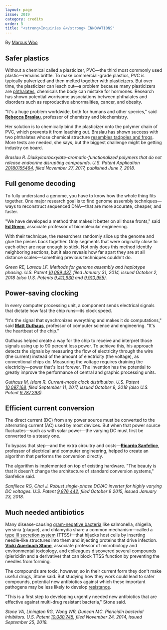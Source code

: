 ```yaml
---
layout: page
issue: 2019
category: credits
order: 5
title: "<strong>Inquiries &</strong> INNOVATIONS"
---
```


By [Marcus Woo](https://about.me/marcus_woo)

## Safer plastics ##

Without a chemical called a plasticizer, PVC—the third most commonly used plastic—remains brittle. To make commercial-grade plastics, PVC is typically pulverized and then melted together with plasticizers. But over time, the plasticizer can leach out—a problem because many plasticizers are [phthalates](https://toxtown.nlm.nih.gov/chemicals-and-contaminants/phthalates), chemicals the body can mistake for hormones. Research has shown potential worrisome associations between phthalates and disorders such as reproductive abnormalities, cancer, and obesity.

"It's a huge problem worldwide, both for humans and other species," said [**Rebecca Braslau**](http://braslau.chemistry.ucsc.edu/professor-braslau.html), professor of chemistry and biochemistry.

Her solution is to chemically bind the plasticizer onto the polymer chain of PVC, which prevents it from leaching out. Braslau has shown success with two phthalates whose chemical structure [resembles tadpoles and frogs](https://onlinelibrary.wiley.com/toc/10990518/2018/56/21). More tests are needed, she says, but the biggest challenge might be getting industry on board.

*Braslau R. Dialkylcarboxylate-aromatic-functionalized polymers that do not release endocrine disrupting compounds. U.S. Patent Application [20180155464](https://www.freshpatents.com/-dt20180607ptan20180155464.php), filed November 27, 2017, published June 7, 2018.*

## Full genome decoding ##

To fully understand a genome, you have to know how the whole thing fits together. One major research goal is to find genome assembly techniques—ways to reconstruct sequenced DNA—that are more accurate, cheaper, and faster.

"We have developed a method that makes it better on all those fronts," said [**Ed Green**](https://www.soe.ucsc.edu/people/ed), associate professor of biomolecular engineering.

With their technique, the researchers randomly slice up the genome and glue the pieces back together. Only segments that were originally close to each other are near enough to stick. Not only does this method identify neighboring sections, but it also reveals how far apart they are at all distance scales—something previous techniques couldn't do.

*Green RE, Lareau LF. Methods for genome assembly and haplotype phasing. U.S. Patent [10,089,437](https://patents.google.com/patent/US10089437B2/en?oq=10%2c089%2c437), filed January 31, 2014, issued October 2, 2018 (also U.S. Patents [9,411,930](https://patents.google.com/patent/US9411930B2/en?oq=9%2c411%2c930) and [9,910,955](https://patents.google.com/patent/US9910955B2/en?oq=9%2c910%2c955)).*

## Power-saving clocking ##

In every computer processing unit, a component sends electrical signals that dictate how fast the chip runs—its clock speed.

"It's the signal that synchronizes everything and makes it do computations," said [**Matt Guthaus**](https://www.soe.ucsc.edu/people/mrg), professor of computer science and engineering. "It's the heartbeat of the chip."

Guthaus helped create a way for the chip to receive and interpret those signals using up to 90 percent less power. To achieve this, his approach detects the signals by measuring the flow of electricity through the wire (the current) instead of the amount of electricity (the voltage), as conventional chips do. Measuring the voltage requires draining the electricity—power that's lost forever. The invention has the potential to greatly improve the performance of central and graphic processing units.

*Guthaus M, Islam R. Current-mode clock distribution. U.S. Patent [10,097,168](https://patents.google.com/patent/US10097168B2/en?oq=10%2c097%2c168+), filed September 11, 2017, issued October 9, 2018 (also U.S. Patent [9,787,293](https://patents.google.com/patent/US9787293B2/en)).*

## Efficient current conversion ##

The direct current (DC) from any power source must be converted to the alternating current (AC) used by most devices. But when that power source fluctuates—such as with solar power—the varying DC must first be converted to a steady one.

To bypass that step—and the extra circuitry and costs—[**Ricardo Sanfelice**](https://www.soe.ucsc.edu/people/ricardo), professor of electrical and computer engineering, helped to create an algorithm that performs the conversion directly.

The algorithm is implemented on top of existing hardware. "The beauty is that it doesn't change the architecture of standard conversion systems," Sanfelice said.

*Sanfilece RG, Chai J. Robust single-phase DC/AC inverter for highly varying DC voltages. U.S. Patent [9,876,442](https://patents.google.com/patent/US9876442B2/en?oq=9%2c876%2c442+), filed October 9 2015, issued January 23, 2018.*

## Much needed antibiotics ##

Many disease-causing [gram-negative bacteria](https://en.wikipedia.org/wiki/Gram-negative_bacteria) like salmonella, shigella, yersinia (plague), and chlamydia share a common mechanism—called a [type III secretion system](https://en.wikipedia.org/wiki/Type_three_secretion_system) (TTSS)—that hijacks host cells by inserting needle-like structures into them and injecting proteins that drive infection. [**Vicki Auerbuch Stone**](https://www.metx.ucsc.edu/faculty/), associate professor of microbiology and environmental toxicology, and colleagues discovered several compounds (piericidin and a derivative) that can block TTSS function by preventing the needles from forming.

The compounds are toxic, however, so in their current form they don't make useful drugs, Stone said. But studying how they work could lead to safer compounds, potential new antibiotics against which these important pathogens may be less likely to develop [resistance](https://www.niaid.nih.gov/research/gram-negative-bacteria).

"This is a first step to developing urgently needed new antibiotics that are effective against multi-drug resistant bacteria," Stone said.

*Stone VA, Linington RG, Wong WR, Duncan MC. Piericidin bacterial inhibitors. U.S. Patent [10,080,745](https://patents.google.com/patent/US10080745B2/en?oq=10%2c080%2c745), filed November 24, 2014, issued September 25, 2018.*
